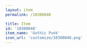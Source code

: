 ```yaml
---
layout: item
permalink: /10300048

title: Item
id: '10300048'
item_name: 'Gothic Punk'
icon_url: 'customize/10300048.png'
---
```

